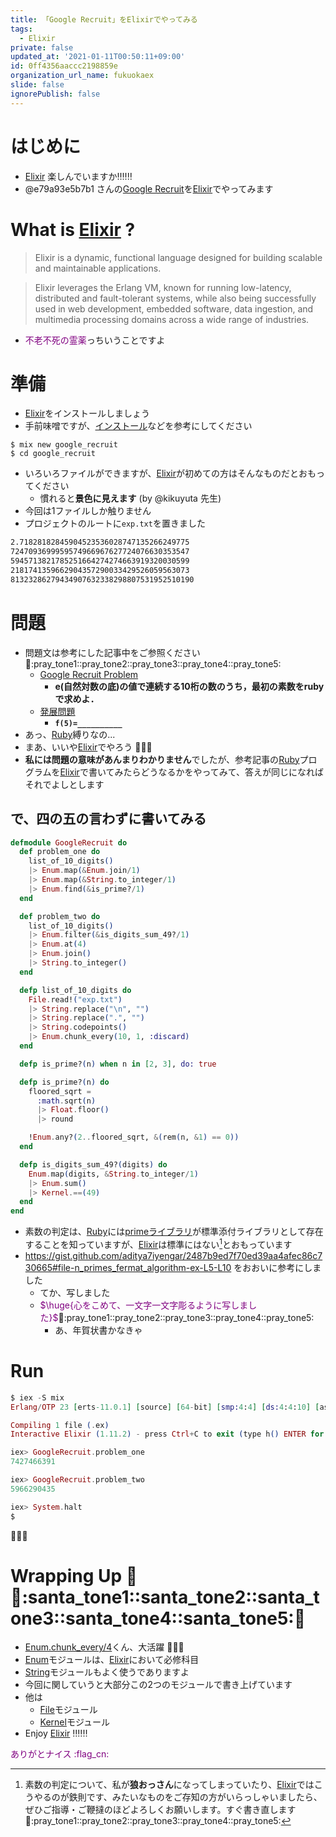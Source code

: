 ```yaml
---
title: 「Google Recruit」をElixirでやってみる
tags:
  - Elixir
private: false
updated_at: '2021-01-11T00:50:11+09:00'
id: 0ff4356aaccc2198859e
organization_url_name: fukuokaex
slide: false
ignorePublish: false
---
```

# はじめに
- [Elixir](https://elixir-lang.org/) 楽しんでいますか:bangbang::bangbang::bangbang:
- @e79a93e5b7b1 さんの[Google Recruit](https://qiita.com/e79a93e5b7b1/items/bb28052be369380f7615)を[Elixir](https://elixir-lang.org/)でやってみます

# What is [Elixir](https://elixir-lang.org/) ?

> Elixir is a dynamic, functional language designed for building scalable and maintainable applications.

> Elixir leverages the Erlang VM, known for running low-latency, distributed and fault-tolerant systems, while also being successfully used in web development, embedded software, data ingestion, and multimedia processing domains across a wide range of industries.

- <font color="purple">不老不死の霊薬</font>っちいうことですよ

# 準備
- [Elixir](https://elixir-lang.org/)をインストールしましょう
- 手前味噌ですが、[インストール](https://qiita.com/torifukukaiou/items/d04d0273749c41eb50af#0-%E3%82%A4%E3%83%B3%E3%82%B9%E3%83%88%E3%83%BC%E3%83%AB)などを参考にしてください

```
$ mix new google_recruit
$ cd google_recruit
```

- いろいろファイルができますが、[Elixir](https://elixir-lang.org/)が初めての方はそんなものだとおもってください
    - 慣れると**景色に見えます** (by @kikuyuta 先生)
- 今回は1ファイルしか触りません
- プロジェクトのルートに`exp.txt`を置きました

```exp.txt
2.71828182845904523536028747135266249775
7247093699959574966967627724076630353547
5945713821785251664274274663919320030599
2181741359662904357290033429526059563073
81323286279434907632338298807531952510190
```

# 問題
- 問題文は参考にした記事中をご参照ください :pray::pray_tone1::pray_tone2::pray_tone3::pray_tone4::pray_tone5:
    - [Google Recruit Problem](https://qiita.com/e79a93e5b7b1/items/bb28052be369380f7615#google-recruit-problem)
        - **e(自然対数の底)の値で連続する10桁の数のうち，最初の素数をrubyで求めよ．**
    - [発展問題](https://qiita.com/e79a93e5b7b1/items/bb28052be369380f7615#%E7%99%BA%E5%B1%95%E5%95%8F%E9%A1%8C)
        - **`f(5)=__________`**
- あっ、[Ruby](https://www.ruby-lang.org/ja/)縛りなの...
- まあ、いいや[Elixir](https://elixir-lang.org/)でやろう :rocket::rocket::rocket: 
- **私には問題の意味があんまりわかりません**でしたが、参考記事の[Ruby](https://www.ruby-lang.org/ja/)プログラムを[Elixir](https://elixir-lang.org/)で書いてみたらどうなるかをやってみて、答えが同じになればそれでよしとします  

## で、四の五の言わずに書いてみる

```elixir:lib/google_recruit.ex
defmodule GoogleRecruit do
  def problem_one do
    list_of_10_digits()
    |> Enum.map(&Enum.join/1)
    |> Enum.map(&String.to_integer/1)
    |> Enum.find(&is_prime?/1)
  end

  def problem_two do
    list_of_10_digits()
    |> Enum.filter(&is_digits_sum_49?/1)
    |> Enum.at(4)
    |> Enum.join()
    |> String.to_integer()
  end

  defp list_of_10_digits do
    File.read!("exp.txt")
    |> String.replace("\n", "")
    |> String.replace(".", "")
    |> String.codepoints()
    |> Enum.chunk_every(10, 1, :discard)
  end

  defp is_prime?(n) when n in [2, 3], do: true

  defp is_prime?(n) do
    floored_sqrt =
      :math.sqrt(n)
      |> Float.floor()
      |> round

    !Enum.any?(2..floored_sqrt, &(rem(n, &1) == 0))
  end

  defp is_digits_sum_49?(digits) do
    Enum.map(digits, &String.to_integer/1)
    |> Enum.sum()
    |> Kernel.==(49)
  end
end
```

- 素数の判定は、[Ruby](https://www.ruby-lang.org/ja/)には[primeライブラリ](https://docs.ruby-lang.org/ja/3.0.0/library/prime.html)が標準添付ライブラリとして存在することを知っていますが、[Elixir](https://elixir-lang.org/)は標準にはない[^1]とおもっています
- https://gist.github.com/aditya7iyengar/2487b9ed7f70ed39aa4afec86c730665#file-n_primes_fermat_algorithm-ex-L5-L10 をおおいに参考にしました
    - てか、写しました
    - <font color="purple">$\huge{心をこめて、一文字一文字彫るように写しました}$</font>:pray::pray_tone1::pray_tone2::pray_tone3::pray_tone4::pray_tone5:
        - あ、年賀状書かなきゃ

[^1]: 素数の判定について、私が**狼おっさん**になってしまっていたり、[Elixir](https://elixir-lang.org/)ではこうやるのが鉄則です、みたいなものをご存知の方がいらっしゃいましたら、ぜひご指導・ご鞭撻のほどよろしくお願いします。すぐ書き直します :pray::pray_tone1::pray_tone2::pray_tone3::pray_tone4::pray_tone5: 

# Run

```elixir
$ iex -S mix
Erlang/OTP 23 [erts-11.0.1] [source] [64-bit] [smp:4:4] [ds:4:4:10] [async-threads:1] [hipe]

Compiling 1 file (.ex)
Interactive Elixir (1.11.2) - press Ctrl+C to exit (type h() ENTER for help)

iex> GoogleRecruit.problem_one
7427466391

iex> GoogleRecruit.problem_two
5966290435

iex> System.halt
$
```

:tada::tada::tada:

# Wrapping Up :christmas_tree::santa::santa_tone1::santa_tone2::santa_tone3::santa_tone4::santa_tone5::christmas_tree:
- [Enum.chunk_every/4](https://hexdocs.pm/elixir/Enum.html#chunk_every/4)くん、大活躍 :rocket::rocket::rocket: 
- [Enum](https://hexdocs.pm/elixir/Enum.html#content)モジュールは、[Elixir](https://elixir-lang.org/)において必修科目
- [String](https://hexdocs.pm/elixir/String.html#content)モジュールもよく使うでありますよ
- 今回に関していうと大部分この2つのモジュールで書き上げています
- 他は
    - [File](https://hexdocs.pm/elixir/File.html#content)モジュール
    - [Kernel](https://hexdocs.pm/elixir/Kernel.html#content)モジュール
- Enjoy [Elixir](https://elixir-lang.org/) :bangbang::bangbang::bangbang:

<font color="purple">ありがとナイス :flag_cn:</font>
